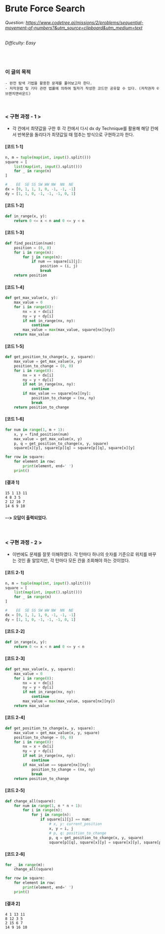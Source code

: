 # Brute Force Search
###### Question: https://www.codetree.ai/missions/2/problems/sequential-movement-of-numbers?&utm_source=clipboard&utm_medium=text
###### Difficulty: Easy
<br/>

### 이 글의 목적
    - 완전 탐색 기법을 활용한 문제를 풀어보고자 한다.
    - 저작권법 및 기타 관련 법률에 의하여 필자가 작성한 코드만 공유할 수 있다. (저작권자 © 브랜치앤바운드)
<br/>

### < 구현 과정 - 1 >
- 각 칸에서 최댓값을 구한 후 각 칸에서 다시 dx dy Technique를 활용해 해당 칸에서 반복문을 돌리다가 최댓값일 때 멈추는 방식으로 구현하고자 한다.
#### [코드 1-1]
```python
n, m = tuple(map(int, input().split()))
square = [
    list(map(int, input().split()))
    for _ in range(n)
]

#    EE  SE SS SW WW NW  NN  NE
dx = [0, 1, 1, 1, 0, -1, -1, -1]
dy = [1, 1, 0, -1, -1, -1, 0, 1]
```
#### [코드 1-2]
```python
def in_range(x, y):
    return 0 <= x < n and 0 <= y < n
```
#### [코드 1-3]
```python
def find_position(num):
    position = (0, 0)
    for i in range(n):
        for j in range(n):
            if num == square[i][j]:
                position = (i, j)
                break
    return position
```
#### [코드 1-4]
```python
def get_max_value(x, y):
    max_value = 0
    for i in range(8):
        nx = x + dx[i]
        ny = y + dy[i]
        if not in_range(nx, ny):
            continue
        max_value = max(max_value, square[nx][ny])
    return max_value
```
#### [코드 1-5]
```python
def get_position_to_change(x, y, square):
    max_value = get_max_value(x, y)
    position_to_change = (0, 0)
    for i in range(8):
        nx = x + dx[i]
        ny = y + dy[i]
        if not in_range(nx, ny):
            continue
        if max_value == square[nx][ny]:
            position_to_change = (nx, ny)
            break
    return position_to_change
```
#### [코드 1-6]
```python
for num in range(1, m + 1):
    x, y = find_position(num)
    max_value = get_max_value(x, y)
    p, q = get_position_to_change(x, y, square)
    square[x][y], square[p][q] = square[p][q], square[x][y]

for row in square:
    for element in row:
        print(element, end=' ')
    print()
```
#### [결과 1]
```plaintext
15 1 13 11 
4 8 3 5 
2 12 16 7 
14 6 9 10
```
#### --> 오답이 출력되었다. 
<br/>

### < 구현 과정 - 2 >
- 이번에도 문제를 잘못 이해하였다. 각 턴마다 하나의 숫자를 기준으로 위치를 바꾸는 것인 줄 알았지만, 각 턴마다 모든 칸을 조회해야 하는 것이었다.
#### [코드 2-1]
```python
n, m = tuple(map(int, input().split()))
square = [
    list(map(int, input().split()))
    for _ in range(n)
]

#    EE  SE SS SW WW NW  NN  NE
dx = [0, 1, 1, 1, 0, -1, -1, -1]
dy = [1, 1, 0, -1, -1, -1, 0, 1]
```
#### [코드 2-2]
```python
def in_range(x, y):
    return 0 <= x < n and 0 <= y < n
```
#### [코드 2-3]
```python
def get_max_value(x, y, square):
    max_value = 0
    for i in range(8):
        nx = x + dx[i]
        ny = y + dy[i]
        if not in_range(nx, ny):
            continue
        max_value = max(max_value, square[nx][ny])
    return max_value
```
#### [코드 2-4]
```python
def get_position_to_change(x, y, square):
    max_value = get_max_value(x, y, square)
    position_to_change = (0, 0)
    for i in range(8):
        nx = x + dx[i]
        ny = y + dy[i]
        if not in_range(nx, ny):
            continue
        if max_value == square[nx][ny]:
            position_to_change = (nx, ny)
            break
    return position_to_change
```
#### [코드 2-5]
```python
def change_all(square):
    for num in range(1, n * n + 1):
        for i in range(n):
            for j in range(n):
                if square[i][j] == num:
                    # x, y: current_position
                    x, y = i, j
                    # p, q: position_to_change
                    p, q = get_position_to_change(x, y, square)
                    square[p][q], square[x][y] = square[x][y], square[p][q]
```
#### [코드 2-6]
```python
for _ in range(m):
    change_all(square)

for row in square:
    for element in row:
        print(element, end=' ')
    print()
```
#### [결과 2]
```plaintext
4 1 13 11 
8 12 3 5 
2 15 6 7 
14 9 16 10
```
